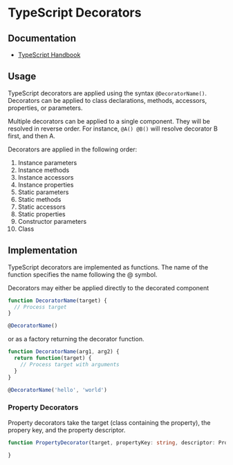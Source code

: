 # TypeScript Decorators

## Documentation

* [TypeScript Handbook](http://www.typescriptlang.org/docs/handbook/decorators.html)

## Usage

TypeScript decorators are applied using the syntax `@DecoratorName()`. Decorators can be applied to class declarations, 
methods, accessors, properties, or parameters. 

Multiple decorators can be applied to a single component. They will be resolved in reverse order. For instance, `@A() @B()` 
will resolve decorator B first, and then A.

Decorators are applied in the following order:

1. Instance parameters
2. Instance methods
3. Instance accessors
4. Instance properties
5. Static parameters
6. Static methods
7. Static accessors
8. Static properties
9. Constructor parameters
10. Class

## Implementation

TypeScript decorators are implemented as functions. The name of the function specifies the name following the @ symbol.

Decorators may either be applied directly to the decorated component

```ts
function DecoratorName(target) {
  // Process target
}

@DecoratorName() 
```

or as a factory returning the decorator function.


```ts
function DecoratorName(arg1, arg2) {
  return function(target) {
    // Process target with arguments
  }
}

@DecoratorName('hello', 'world')
```

### Property Decorators

Property decorators take the target (class containing the property), the propery key, and the property descriptor.

```ts
function PropertyDecorator(target, propertyKey: string, descriptor: PropertyDescriptor) {

}
```
